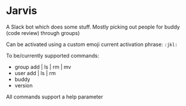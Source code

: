 # Jarvis
A Slack bot which does some stuff. Mostly picking out people for buddy (code review) through groups)

Can be activated using a custom emoji current activation phrase: `:jkl:`

To be/currently supported commands:

- group add | ls | rm | mv
- user add | ls | rm
- buddy
- version

All commands support a help parameter
